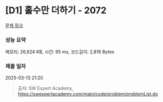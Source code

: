 # [D1] 홀수만 더하기 - 2072 

[문제 링크](https://swexpertacademy.com/main/code/problem/problemDetail.do?contestProbId=AV5QSEhaA5sDFAUq) 

### 성능 요약

메모리: 26,624 KB, 시간: 95 ms, 코드길이: 2,816 Bytes

### 제출 일자

2025-03-13 21:20



> 출처: SW Expert Academy, https://swexpertacademy.com/main/code/problem/problemList.do